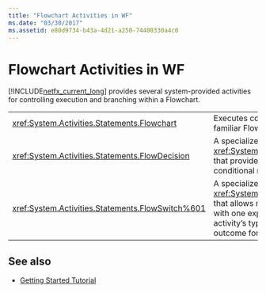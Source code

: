 ```yaml
---
title: "Flowchart Activities in WF"
ms.date: "03/30/2017"
ms.assetid: e80d9734-b43a-4d21-a250-74400330a4c0
---
```

# Flowchart Activities in WF
[!INCLUDE[netfx_current_long](../../../includes/netfx-current-long-md.md)] provides several system-provided activities for controlling execution and branching within a Flowchart.  
  
|||  
|-|-|  
|<xref:System.Activities.Statements.Flowchart>|Executes contained activities using the familiar Flowchart paradigm.|  
|<xref:System.Activities.Statements.FlowDecision>|A specialized <xref:System.Activities.Statements.FlowNode> that provides the ability to model a conditional node with two outcomes.|  
|<xref:System.Activities.Statements.FlowSwitch%601>|A specialized <xref:System.Activities.Statements.FlowNode> that allows modeling a switch construct, with one expression of a type defined in the activity’s type specifier and a single outcome for each match.|  
  
## See also

- [Getting Started Tutorial](getting-started-tutorial.md)
